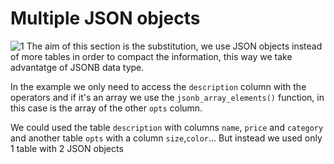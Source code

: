 # Multiple JSON objects

![1](https://github.com/RogerCL24/pgSQL/assets/90930371/c62de506-d1e1-4851-aa20-bec9c92afdfa)
The aim of this section is the substitution, we use JSON objects instead of more tables in order to compact the information, this way we take advantatge of JSONB data type.

In the example we only need to access the `description` column with the operators and if it's an array we use the `jsonb_array_elements()` function, in this case is the array of the other `opts` column.

We could used the table ``description`` with columns ``name``, ``price`` and `category` and another table `opts` with a column `size`,`color`... But instead we used only 1 table with 2 JSON objects

